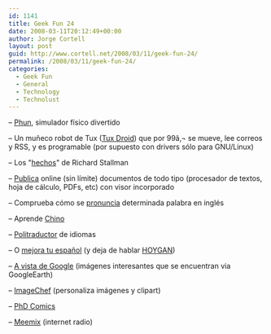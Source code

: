 ```yaml
---
id: 1141
title: Geek Fun 24
date: 2008-03-11T20:12:49+00:00
author: Jorge Cortell
layout: post
guid: http://www.cortell.net/2008/03/11/geek-fun-24/
permalink: /2008/03/11/geek-fun-24/
categories:
  - Geek Fun
  - General
  - Technology
  - Technolust
---
```

– <a target="_blank" title="Phun" href="http://www.acc.umu.se/~emilk/downloads.html">Phun</a>, simulador fí­sico divertido

– Un muñeco robot de Tux (<a target="_blank" title="Comunidad TuxDroid" href="http://www.tuxisalive.com/">Tux Droid</a>) que por 99â‚¬ se mueve, lee correos y RSS, y es programable (por supuesto con drivers sólo para GNU/Linux)

– Los "<a title="recopilación" target="_blank" href="http://www.laflecha.net/foros/topic/los-hechos-de-richard-stallman">hechos</a>" de Richard Stallman

– <a title="scribd.com" target="_blank" href="http://www.scribd.com/">Publica</a> online (sin lí­mite) documentos de todo tipo (procesador de textos, hoja de cálculo, PDFs, etc) con visor incorporado

– Comprueba cómo se <a target="_blank" title="howjsay.com" href="http://www.howjsay.com/">pronuncia</a> determinada palabra en inglés

– Aprende <a target="_blank" title="chino-china.com" href="http://www.chino-china.com/">Chino</a>

– <a target="_blank" title="politraductor.com" href="http://www.politraductor.com/">Politraductor</a> de idiomas

– O <a target="_blank" title="wikilengua.org" href="http://www.wikilengua.org/index.php/Portada">mejora tu español</a> (y deja de hablar <a title="hoygan.info" target="_blank" href="http://www.hoygan.info/">HOYGAN</a>)

– <a target="_blank" title="http://www.avistadegoogle.com/" href="http://www.avistadegoogle.com/">A vista de Google</a> (imágenes interesantes que se encuentran via GoogleEarth)

– <a target="_blank" title="imagechef.com" href="http://www.imagechef.com/">ImageChef</a> (personaliza imágenes y clipart)

– <a target="_blank" title="PhD Comics" href="http://www.phdcomics.com/comics/archive_list.php">PhD Comics</a>

– <a title="Meemix" target="_blank" href="http://www.meemix.com/intro/">Meemix</a> (internet radio)
